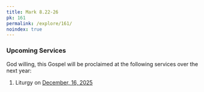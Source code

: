 ```yaml
---
title: Mark 8.22-26
pk: 161
permalink: /explore/161/
noindex: true
---
```


### Upcoming Services

God willing, this Gospel will be proclaimed at the following services over the next year:


1. Liturgy on [December, 16, 2025](https://orthocal.info/readings/gregorian/2025/12/16/)
